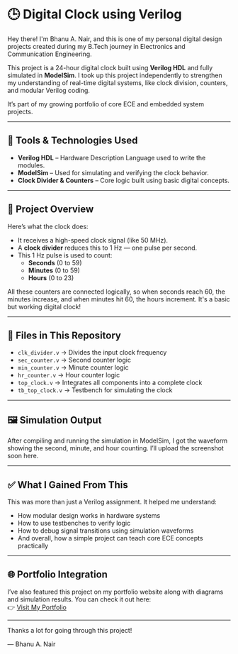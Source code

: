 # 🕒 Digital Clock using Verilog

Hey there! I'm Bhanu A. Nair, and this is one of my personal digital design projects created during my B.Tech journey in Electronics and Communication Engineering. 

This project is a 24-hour digital clock built using **Verilog HDL** and fully simulated in **ModelSim**. I took up this project independently to strengthen my understanding of real-time digital systems, like clock division, counters, and modular Verilog coding. 

It’s part of my growing portfolio of core ECE and embedded system projects.


---

## 🔧 Tools & Technologies Used

- **Verilog HDL** – Hardware Description Language used to write the modules.
- **ModelSim** – Used for simulating and verifying the clock behavior.
- **Clock Divider & Counters** – Core logic built using basic digital concepts.

---

## 🧠 Project Overview

Here’s what the clock does:

- It receives a high-speed clock signal (like 50 MHz).
- A **clock divider** reduces this to 1 Hz — one pulse per second.
- This 1 Hz pulse is used to count:
  - **Seconds** (0 to 59)
  - **Minutes** (0 to 59)
  - **Hours** (0 to 23)

All these counters are connected logically, so when seconds reach 60, the minutes increase, and when minutes hit 60, the hours increment. It's a basic but working digital clock!

---

## 📁 Files in This Repository

- `clk_divider.v` → Divides the input clock frequency
- `sec_counter.v` → Second counter logic
- `min_counter.v` → Minute counter logic
- `hr_counter.v` → Hour counter logic
- `top_clock.v` → Integrates all components into a complete clock
- `tb_top_clock.v` → Testbench for simulating the clock

---

## 🖼️ Simulation Output

After compiling and running the simulation in ModelSim, I got the waveform showing the second, minute, and hour counting. I’ll upload the screenshot soon here.

---

## ✅ What I Gained From This

This was more than just a Verilog assignment. It helped me understand:

- How modular design works in hardware systems
- How to use testbenches to verify logic
- How to debug signal transitions using simulation waveforms
- And overall, how a simple project can teach core ECE concepts practically

---

## 🌐 Portfolio Integration

I’ve also featured this project on my portfolio website along with diagrams and simulation results. You can check it out here:  
👉 [Visit My Portfolio](#)

---

Thanks a lot for going through this project!  

— Bhanu A. Nair
